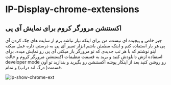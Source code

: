# IP-Display-chrome-extensions
## اکستنشن مرورگر کروم برای نمایش آی پی 
چیز خاص و پیچیده ای نیست، من برای اینکه نیاز نباشه برم از سایت های چک کردن آی پی هر بار استفاده کنم و اینکه مطمئن باشم ابزار تغییر آی پی به درستی داره عمل میکنه اینو نوشتم که با هر تب جدیدی که تو مرورگر باز میکنی آی پی رو نمایش میده.
برای استفاده ازش دانلودش کنید و برید به قسمت تنظیمات اکستنشن مرورگر کروم و حالت developer mode رو روشن کنید بعد از اینکار پوشه اکستنشن رو بگیرید و بندازید تو اون قسمت( درگ اند دراپ) و تمام.

  <img src="https://i.ibb.co/RyvsTrg/Screenshot-2024-05-16-214338.png" alt="ip-show-chrome-ext" border="0">

